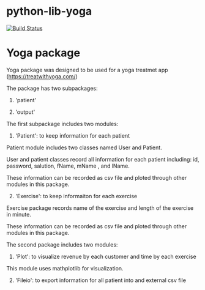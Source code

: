 # python-lib-yoga


[![Build Status](https://travis-ci.org/rroygithub/data-533-lab4-mohsen-roy.svg?branch=master)](https://travis-ci.org/rroygithub/data-533-lab4-mohsen-roy)


# Yoga package

Yoga package was designed to be used for a yoga treatmet app (https://treatwithyoga.com/)

The package has two subpackages:

1. 'patient'

2. 'output'

The first subpackage includes two modules:

1. 'Patient': to keep information for each patient

Patient module includes two classes named User and Patient.

User and patient classes record all information for each patient including:
id, password, salution, fName, mName , and lName.

These information can be recorded as csv file and ploted through other modules in this package.

2. 'Exercise': to keep informaiton for each exercise

Exercise package records name of the exercise and length of the exercise in minute.

These information can be recorded as csv file and ploted through other modules in this package. 

The second package includes two modules: 

1. 'Plot': to visualize revenue by each customer and time by each exercise

This module uses mathplotlib for visualization. 

2. 'Fileio': to export information for all patient into and external csv file


